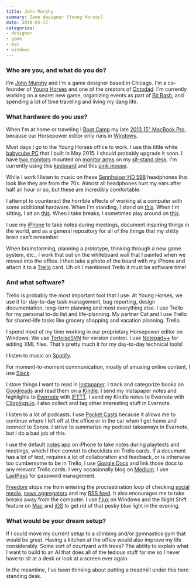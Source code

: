```yaml
---
title: John Murphy
summary: Game designer (Young Horses)
date: 2018-05-17
categories:
- designer
- game
- mac
- windows
---
```


### Who are you, and what do you do?

I'm [John Murphy](https://twitter.com/johmmmmmm "John's Twitter account.") and I'm a game designer based in Chicago. I'm a co-founder of [Young Horses](http://www.octodadgame.com/press/ "A gaming company in Chicago.") and one of the creators of [Octodad][octodad-dadliest-catch]. I'm currently working on a secret new game, organizing events as part of [Bit Bash](http://bitbashchicago.com/ "A gaming festival in Chicago."), and spending a lot of time traveling and living my dang life.

### What hardware do you use?

When I'm at home or traveling I [Boot Camp][boot-camp] my late [2013 15" MacBook Pro][macbook-pro], because our Horsepower editor only runs in [Windows][windows-10].

Most days I go to the Young Horses office to work. I use this little white [babycube PC][sst-ps07w] that I built in May 2015. I should probably upgrade it soon. I have [two monitors][u2412m] mounted on [monitor arms][jarvis-dual-monitor-arm] on my [sit-stand desk][jarvis-bamboo]. I'm currently using this [keyboard][surface-ergonomic-keyboard] and this [pink mouse][lancehead-tournament-edition].

While I work I listen to music on these [Sennheiser HD 598][hd-598] headphones that look like they are from the 70s. Almost all headphones hurt my ears after half an hour or so, but these are incredibly comfortable.

I attempt to counteract the horrible effects of working at a computer with some additional hardware. When I'm standing, I stand on [this][topo]. When I'm sitting, I sit on [this][gesture]. When I take breaks, I sometimes play around on [this][multi-grip-pull-up-bar].

I use my [iPhone][iphone-8] to take notes during meetings, document inspiring things in the world, and as a general repository for all of the things that my shitty brain can't remember.

When brainstorming, planning a prototype, thinking through a new game system, etc., I work that out on the whiteboard wall that I painted when we moved into the office. I then take a photo of the board with my iPhone and attach it to a [Trello][] card. Uh oh I mentioned Trello it must be software time!

### And what software?

Trello is probably the most important tool that I use. At Young Horses, we use it for day-to-day task management, bug reporting, design documentation, long-term planning and most everything else. I use Trello for my personal to-do list and life-planning. My partner Cat and I use Trello for shared-life tasks like grocery shopping and vacation planning. Trello.

I spend most of my time working in our proprietary Horsepower editor on Windows. We use [TortoiseSVN][] for version control. I use [Notepad++][notepad-plusplus] for editing XML files. That's pretty much it for my day-to-day technical tools!

I listen to music on [Spotify][].

For moment-to-moment communication, mostly of amusing online content, I use [Slack][].

I store things I want to read in [Instapaper][]. I track and categorize books on [Goodreads][] and read them on a [Kindle][]. I send my Instapaper notes and highlights to [Evernote][] with [IFTTT][]. I send my Kindle notes to Evernote with [Clippings.io][]. I also collect and tag other interesting stuff in Evernote.

I listen to a lot of podcasts. I use [Pocket Casts][pocket-casts-ios] because it allows me to continue where I left off at the office or in the car when I get home and connect to Sonos. I strive to summarize my podcast takeaways in Evernote, but I do a bad job of this.

I use the default [notes][] app on iPhone to take notes during playtests and meetings, which I then convert to checklists on Trello cards. If a document has a lot of text, requires a lot of collaboration and feedback, or is otherwise too cumbersome to be in Trello, I use [Google Docs][google-docs] and link those docs to any relevant Trello cards. I very occasionally blog on [Medium][]. I use [LastPass][] for password management.

[Freedom][] stops me from entering the procrastination loop of checking [social media][tweetbot], [news aggregators][digg] and my [RSS feed][feedly]. It also encourages me to take breaks away from the computer. I use [f.lux][] on Windows and the Night Shift feature on [Mac][macos] and [iOS][] to get rid of that pesky blue light in the evening.

### What would be your dream setup?

If I could move my current setup to a climbing and/or gymnastics gym that would be great. Having a kitchen at the office would also improve my life considerably. Some sort of courtyard with trees? The ability to explain what I want to build to an AI that does all of the tedious stuff for me so I never have to sit at a desk or look at a screen ever again.

In the meantime, I've been thinking about putting a treadmill under this here standing desk.

[boot-camp]: https://en.wikipedia.org/wiki/Boot_Camp_(software) "Software to allow Macs to run Windows natively."
[clippings.io]: https://www.clippings.io/ "A service for exporting your Kindle highlights."
[digg]: https://digg.com/ "A user-curated news site."
[evernote]: https://evernote.com/ "Online software for capturing notes."
[f.lux]: https://justgetflux.com/ "A tool to make the colour of your screen adapt to the current time of day."
[feedly]: https://feedly.com/ "A feed reader."
[freedom]: https://freedom.to/ "Productivity software that locks you away from the Internet."
[gesture]: http://web.archive.org/web/20190508113942/https://www.amazon.com/dp/B0141G9IHY/ "A desk chair."
[goodreads]: https://www.goodreads.com/ "A service for tracking the book you've read."
[google-docs]: https://en.wikipedia.org/wiki/Google_Docs "A web-based office suite."
[hd-598]: https://en-us.sennheiser.com/audio-headphones-high-end-surround-sound-hd-598 "Over-the-ear headphones."
[ifttt]: https://ifttt.com/ "A web service for applying rules to items, not unlike how you might filter your email."
[instapaper]: http://web.archive.org/web/20221226091924/https://www.instapaper.com/ "A web tool for saving pages to read later."
[ios]: https://www.apple.com/ios/ios-16/ "A mobile operating system."
[iphone-8]: https://en.wikipedia.org/wiki/IPhone_8 "A 4.7 inch smartphone."
[jarvis-bamboo]: http://web.archive.org/web/20230420184717/https://www.fully.com/standing-desks/jarvis/jarvis-adjustable-height-desk-bamboo.html "A standing desk."
[jarvis-dual-monitor-arm]: http://web.archive.org/web/20230206131852/https://www.fully.com/accessories/monitor-arms/jarvis-dual-monitor-arm.html "A monitor arm."
[kindle]: http://web.archive.org/web/20230315012831/http://www.amazon.com/Kindle-Ereader-ebook-reader/dp/B007HCCNJU/ "A digital book reader."
[lancehead-tournament-edition]: http://web.archive.org/web/20210326002445/https://www.razer.com/gaming-mice "A gaming mouse."
[lastpass]: https://www.lastpass.com/ "A password manager."
[macbook-pro]: https://www.apple.com/macbook-pro/ "A laptop."
[macos]: https://en.wikipedia.org/wiki/MacOS "An operating system for Mac hardware."
[medium]: https://medium.com/ "A writing/blogging service."
[multi-grip-pull-up-bar]: http://web.archive.org/web/20230220093552/https://www.amazon.com/dp/B002YQUP7Q "A pull-up bar."
[notepad-plusplus]: https://notepad-plus-plus.org/ "A free text/code editor for Windows."
[notes]: https://en.wikipedia.org/wiki/Notes_(Apple) "A note-taking application included with Mac OS X."
[octodad-dadliest-catch]: https://octodad.com/press/sheet.php?p=octodad_dadliest_catch "A game about an octopus dad."
[pocket-casts-ios]: https://apps.apple.com/app/pocket-casts/id414834813 "A podcast app."
[slack]: https://slack.com/intl/ja-jp/ "A collaboration service."
[spotify]: https://open.spotify.com/__noul__?pfhp=2c2ccb58-8a92-4713-a1c0-8b43b3090b49 "A music streaming service."
[sst-ps07w]: http://web.archive.org/web/20190509030410/https://www.amazon.com/dp/B007UIX1MY/ "A mini computer tower."
[surface-ergonomic-keyboard]: https://www.microsoft.com/en-us/p/surface-ergonomic-keyboard/90pnc9ljwpx9/2cf8 "A keyboard."
[topo]: http://web.archive.org/web/20210527172118/https://www.amazon.com/dp/b00v3to9ek "A standing mat."
[tortoisesvn]: https://tortoisesvn.net/ "A Subversion client for Windows."
[trello]: https://trello.com/ "A project management service."
[tweetbot]: https://tapbots.com/tweetbot/mac/ "A Twitter client for the Mac."
[u2412m]: https://www.dell.com/en-us/work/shop/accessories/apd/320-2676?c=us&cs=04&l=en&s=bsd&sku=320-2676 "A 24 inch LCD monitor."
[windows-10]: https://en.wikipedia.org/wiki/Windows_10 "An operating system."
